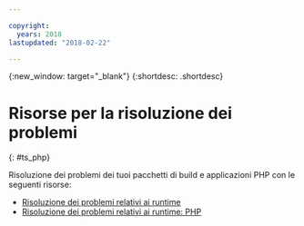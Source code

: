 ```yaml
---

copyright:
  years: 2018
lastupdated: "2018-02-22"

---
```


{:new_window: target="_blank"}
{:shortdesc: .shortdesc}

# Risorse per la risoluzione dei problemi
{: #ts_php}

Risoluzione dei problemi dei tuoi pacchetti di build e applicazioni PHP con le seguenti risorse:

* [Risoluzione dei problemi relativi ai runtime](../common/ts_runtimes.html#runtimes)
* [Risoluzione dei problemi relativi ai runtime: PHP](../common/ts_runtimes.html#ts_php)

